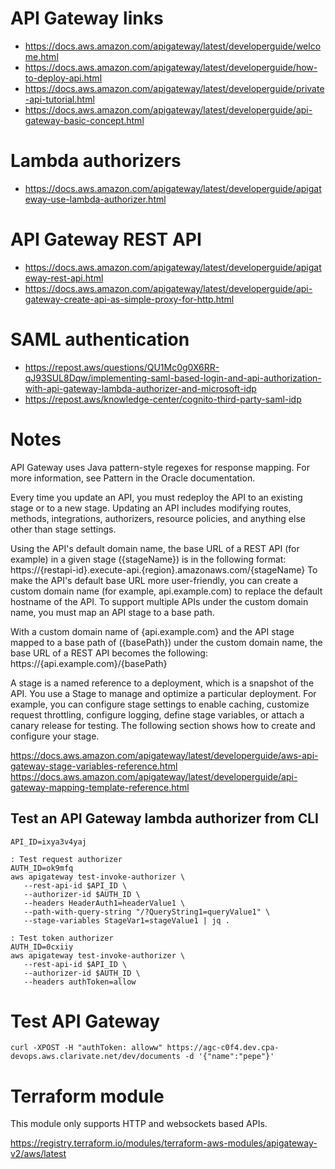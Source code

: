 # API Gateway links

- https://docs.aws.amazon.com/apigateway/latest/developerguide/welcome.html
- https://docs.aws.amazon.com/apigateway/latest/developerguide/how-to-deploy-api.html
- https://docs.aws.amazon.com/apigateway/latest/developerguide/private-api-tutorial.html
- https://docs.aws.amazon.com/apigateway/latest/developerguide/api-gateway-basic-concept.html


# Lambda authorizers

- https://docs.aws.amazon.com/apigateway/latest/developerguide/apigateway-use-lambda-authorizer.html

# API Gateway REST API

- https://docs.aws.amazon.com/apigateway/latest/developerguide/apigateway-rest-api.html
- https://docs.aws.amazon.com/apigateway/latest/developerguide/api-gateway-create-api-as-simple-proxy-for-http.html

# SAML authentication

- https://repost.aws/questions/QU1Mc0g0X6RR-qJ93SUL8Dqw/implementing-saml-based-login-and-api-authorization-with-api-gateway-lambda-authorizer-and-microsoft-idp
- https://repost.aws/knowledge-center/cognito-third-party-saml-idp

# Notes
 
API Gateway uses Java pattern-style regexes for response mapping. For more information, see Pattern in the Oracle documentation.
 
Every time you update an API, you must redeploy the API to an existing stage or to a new stage. Updating an API includes modifying routes, methods, integrations, authorizers, resource policies, and anything else other than stage settings.
 
Using the API's default domain name, the base URL of a REST API (for example) in a given stage ({stageName}) is in the following format:
https://{restapi-id}.execute-api.{region}.amazonaws.com/{stageName}
To make the API's default base URL more user-friendly, you can create a custom domain name (for example, api.example.com) to replace the default hostname of the API. To support multiple APIs under the custom domain name, you must map an API stage to a base path.
 
With a custom domain name of {api.example.com} and the API stage mapped to a base path of ({basePath}) under the custom domain name, the base URL of a REST API becomes the following:
https://{api.example.com}/{basePath}
 
A stage is a named reference to a deployment, which is a snapshot of the API. You use a Stage to manage and optimize a particular deployment. For example, you can configure stage settings to enable caching, customize request throttling, configure logging, define stage variables, or attach a canary release for testing. The following section shows how to create and configure your stage.
 
https://docs.aws.amazon.com/apigateway/latest/developerguide/aws-api-gateway-stage-variables-reference.html
https://docs.aws.amazon.com/apigateway/latest/developerguide/api-gateway-mapping-template-reference.html
 
## Test an API Gateway lambda authorizer from CLI

```
API_ID=ixya3v4yaj

: Test request authorizer
AUTH_ID=ok9mfq
aws apigateway test-invoke-authorizer \
   --rest-api-id $API_ID \
   --authorizer-id $AUTH_ID \
   --headers HeaderAuth1=headerValue1 \
   --path-with-query-string "/?QueryString1=queryValue1" \
   --stage-variables StageVar1=stageValue1 | jq .

: Test token authorizer
AUTH_ID=0cxiiy
aws apigateway test-invoke-authorizer \
   --rest-api-id $API_ID \
   --authorizer-id $AUTH_ID \
   --headers authToken=allow
```

# Test API Gateway

```
curl -XPOST -H "authToken: alloww" https://agc-c0f4.dev.cpa-devops.aws.clarivate.net/dev/documents -d '{"name":"pepe"}'
```

# Terraform module

This module only supports HTTP and websockets based APIs.

https://registry.terraform.io/modules/terraform-aws-modules/apigateway-v2/aws/latest
